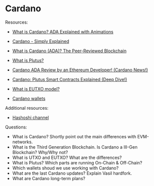 # Cardano

Resources:

* [What is Cardano? ADA Explained with Animations](https://www.youtube.com/watch?v=UMUztLQNqSI&t=66s)
* [Cardano - Simply Explained](https://www.youtube.com/watch?v=Do8rHvr65ZA)
* [What is Cardano (ADA)? The Peer-Reviewed Blockchain](https://decrypt.co/resources/cardano)

* [What is Plutus?](https://docs.cardano.org/plutus/learn-about-plutus)
* [Cardano ADA Review by an Ethereum Developer! (Cardano News!)](https://www.youtube.com/watch?v=r9OLFZqkHLw)
* [Cardano: Plutus Smart Contracts Explained (Deep Dive!)](https://www.youtube.com/watch?v=SvaFFSqyVwM)
* [What is EUTXO model?](https://docs.cardano.org/learn/eutxo-explainer)
* [Cardano wallets](https://www.cada.news/best-cardano-ada-wallets/)

Additional resources:

* [Hashoshi channel](https://www.youtube.com/c/Hashoshi4/videos)

Questions:
* What is Cardano? Shortly point out the main differences with EVM-networks. 
* What is the Third Generation Blockchain. Is Cardano a III-Gen Blockchain? Why/Why not?
* What is UTXO and EUTXO? What are the differences?
* What is Plutus? Which parts are running On-Chain & Off-Chain?
* Which wallets shoud we use working with Cardano?
* What are the last Cardano updates? Explain Vasil hardfork.
* What are Cardano long-term plans?
